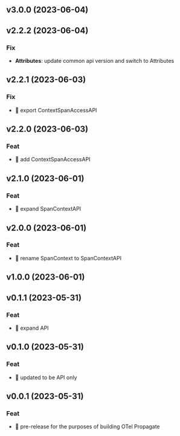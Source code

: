 ## v3.0.0 (2023-06-04)

## v2.2.2 (2023-06-04)

### Fix

- **Attributes**: update common api version and switch to Attributes

## v2.2.1 (2023-06-03)

### Fix

- 🐛 export ContextSpanAccessAPI

## v2.2.0 (2023-06-03)

### Feat

- 🎸 add ContextSpanAccessAPI

## v2.1.0 (2023-06-01)

### Feat

- 🎸 expand SpanContextAPI

## v2.0.0 (2023-06-01)

### Feat

- 🎸 rename SpanContext to SpanContextAPI

## v1.0.0 (2023-06-01)

## v0.1.1 (2023-05-31)

### Feat

- 🎸 expand API

## v0.1.0 (2023-05-31)

### Feat

- 🎸 updated to be API only

## v0.0.1 (2023-05-31)

### Feat

- 🎸 pre-release for the purposes of building OTel Propagate
